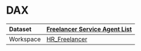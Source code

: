 



# DAX

|Dataset|[Freelancer Service Agent List](./../Freelancer-Service-Agent-List.md)|
| :--- | :--- |
|Workspace|[HR_Freelancer](../../Workspaces/HR_Freelancer.md)|
